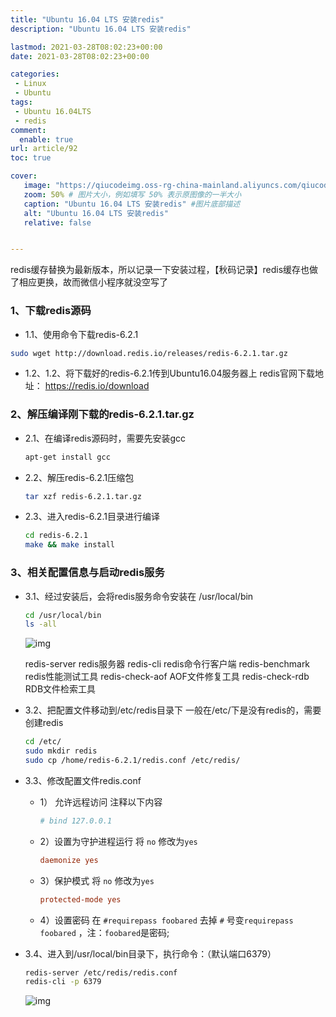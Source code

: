 ```yaml
---
title: "Ubuntu 16.04 LTS 安装redis"
description: "Ubuntu 16.04 LTS 安装redis"

lastmod: 2021-03-28T08:02:23+00:00
date: 2021-03-28T08:02:23+00:00

categories:
 - Linux
 - Ubuntu
tags:
 - Ubuntu 16.04LTS
 - redis
comment:
  enable: true
url: article/92
toc: true

cover:
   image: "https://qiucodeimg.oss-rg-china-mainland.aliyuncs.com/qiucode2020/1616917710397.png" #图片路径例如：posts/tech/123/123.png
   zoom: 50% # 图片大小，例如填写 50% 表示原图像的一半大小
   caption: "Ubuntu 16.04 LTS 安装redis" #图片底部描述
   alt: "Ubuntu 16.04 LTS 安装redis"
   relative: false


---
```


redis缓存替换为最新版本，所以记录一下安装过程，【秋码记录】redis缓存也做了相应更换，故而微信小程序就没空写了

<!--more-->

### 1、下载redis源码

- 1.1、使用命令下载redis-6.2.1

```bash
sudo wget http://download.redis.io/releases/redis-6.2.1.tar.gz
```



- 1.2、1.2、将下载好的redis-6.2.1传到Ubuntu16.04服务器上
  redis官网下载地址： https://redis.io/download

### 2、解压编译刚下载的redis-6.2.1.tar.gz

- 2.1、在编译redis源码时，需要先安装gcc

  ```bash
  apt-get install gcc
  ```

  

- 2.2、解压redis-6.2.1压缩包

  ```bash
  tar xzf redis-6.2.1.tar.gz
  ```

  

- 2.3、进入redis-6.2.1目录进行编译

  ```bash
  cd redis-6.2.1
  make && make install
  ```

  

  

### 3、相关配置信息与启动redis服务

- 3.1、经过安装后，会将redis服务命令安装在 /usr/local/bin

  ```bash
  cd /usr/local/bin
  ls -all
  ```

  

  ![img](https://qiucodeimg.oss-rg-china-mainland.aliyuncs.com/qiucode2020/1616917710397.png)

  redis-server redis服务器
  redis-cli redis命令行客户端
  redis-benchmark redis性能测试工具
  redis-check-aof AOF文件修复工具
  redis-check-rdb RDB文件检索工具

- 3.2、把配置⽂件移动到/etc/redis⽬录下
  一般在/etc/下是没有redis的，需要创建redis

  ```bash
  cd /etc/
  sudo mkdir redis
  sudo cp /home/redis-6.2.1/redis.conf /etc/redis/
  ```

  

- 3.3、修改配置文件redis.conf

  - 1） 允许远程访问 注释以下内容

    ```conf
    # bind 127.0.0.1
    ```

    

  - 2）设置为守护进程运行 将 `no` 修改为`yes`

    ```conf
    daemonize yes
    ```

    

  - 3）保护模式 将 `no` 修改为`yes`

    ```conf
    protected-mode yes
    ```

    

  - 4）设置密码
    在 `#requirepass foobared` 去掉 `#` 号变`requirepass foobared` ，注：`foobared`是密码;

- 3.4、进入到/usr/local/bin目录下，执行命令：（默认端口6379）

  ```bash
  redis-server /etc/redis/redis.conf
  redis-cli -p 6379
  ```

  

  ![img](https://qiucodeimg.oss-rg-china-mainland.aliyuncs.com/qiucode2020/1616918311818.png)